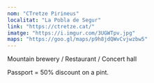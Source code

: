 ```yaml
---
nom: "CTretze Pirineus"
localitat: "La Pobla de Segur"
link: "https://ctretze.cat/"
imatge: "https://i.imgur.com/3UGWTpv.jpg"
maps: "https://goo.gl/maps/p9h8jdQWvCvjwzbw5"
---
```


Mountain brewery / Restaurant / Concert hall

Passport = 50% discount on a pint.
